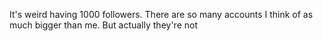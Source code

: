It's weird having 1000 followers. There are so many accounts I think of as much bigger than me. But actually they're not

